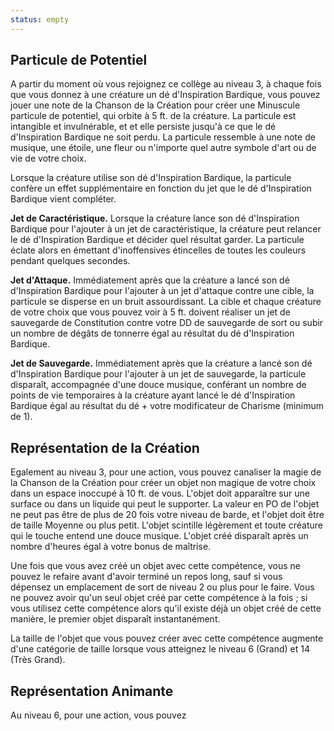 ```yaml
---
status: empty
---
```

## Particule de Potentiel

A partir du moment où vous rejoignez ce collège au niveau 3, à chaque fois que vous donnez à une créature un dé d'Inspiration Bardique, vous pouvez jouer une note de la Chanson de la Création pour créer une Minuscule particule de potentiel, qui orbite à 5 ft. de la créature. La particule est intangible et invulnérable, et et elle persiste jusqu'à ce que le dé d'Inspiration Bardique ne soit perdu. La particule ressemble à une note de musique, une étoile, une fleur ou n'importe quel autre symbole d'art ou de vie de votre choix.

Lorsque la créature utilise son dé d'Inspiration Bardique, la particule confère un effet supplémentaire en fonction du jet que le dé d'Inspiration Bardique vient compléter.

__Jet de Caractéristique.__ Lorsque la créature lance son dé d'Inspiration Bardique pour l'ajouter à un jet de caractéristique, la créature peut relancer le dé d'Inspiration Bardique et décider quel résultat garder. La particule éclate alors en émettant d'inoffensives étincelles de toutes les couleurs pendant quelques secondes.

__Jet d'Attaque.__ Immédiatement après que la créature a lancé son dé d'Inspiration Bardique pour l'ajouter à un jet d'attaque contre une cible, la particule se disperse en un bruit assourdissant. La cible et chaque créature de votre choix que vous pouvez voir à 5 ft. doivent réaliser un jet de sauvegarde de Constitution contre votre DD de sauvegarde de sort ou subir un nombre de dégâts de tonnerre égal au résultat du dé d'Inspiration Bardique.

__Jet de Sauvegarde.__ Immédiatement après que la créature a lancé son dé d'Inspiration Bardique pour l'ajouter à un jet de sauvegarde, la particule disparaît, accompagnée d'une douce musique, conférant un nombre de points de vie temporaires à la créature ayant lancé le dé d'Inspiration Bardique égal au résultat du dé + votre modificateur de Charisme (minimum de 1).

## Représentation de la Création

Egalement au niveau 3, pour une action, vous pouvez canaliser la magie de la Chanson de la Création pour créer un objet non magique de votre choix dans un espace inoccupé à 10 ft. de vous. L'objet doit apparaître sur une surface ou dans un liquide qui peut le supporter. La valeur en PO de l'objet ne peut pas être de plus de 20 fois votre niveau de barde, et l'objet doit être de taille Moyenne ou plus petit. L'objet scintille légèrement et toute créature qui le touche entend une douce musique. L'objet créé disparaît après un nombre d'heures égal à votre bonus de maîtrise. 

Une fois que vous avez créé un objet avec cette compétence, vous ne pouvez le refaire avant d'avoir terminé un repos long, sauf si vous dépensez un emplacement de sort de niveau 2 ou plus pour le faire. Vous ne pouvez avoir qu'un seul objet créé par cette compétence à la fois ; si vous utilisez cette compétence alors qu'il existe déjà un objet créé de cette manière, le premier objet disparaît instantanément. 

La taille de l'objet que vous pouvez créer avec cette compétence augmente d'une catégorie de taille lorsque vous atteignez le niveau 6 (Grand) et 14 (Très Grand).

## Représentation Animante

Au niveau 6, pour une action, vous pouvez 